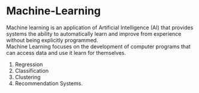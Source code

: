 # Machine-Learning<br>
Machine learning is an application of Artificial Intelligence (AI) that provides systems the ability to automatically learn and improve from experience without being explicitly programmed.<br> Machine Learning focuses on the development of computer programs that can access data and use it learn for themselves.<br>
1) Regression
2) Classification
3) Clustering
4) Recommendation Systems.
